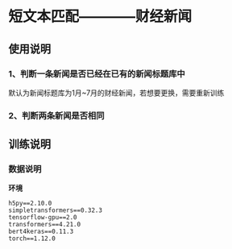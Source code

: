 # 短文本匹配————财经新闻
## 使用说明
### 1、判断一条新闻是否已经在已有的新闻标题库中
默认为新闻标题库为1月~7月的财经新闻，若想要更换，需要重新训练


### 2、判断两条新闻是否相同

## 训练说明



### 数据说明


**环境**
```
h5py==2.10.0
simpletransformers==0.32.3
tensorflow-gpu==2.0
transformers==4.21.0
bert4keras==0.11.3
torch==1.12.0
```
